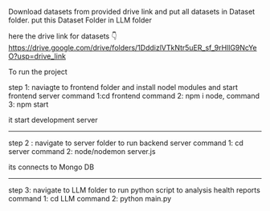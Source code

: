 Download datasets from provided drive link
and put all datasets in Dataset folder.
put this Dataset Folder in LLM folder

here the drive link for datasets 👇
https://drive.google.com/drive/folders/1DddizlVTkNtr5uER_sf_9rHllG9NcYeO?usp=drive_link

To run the project

step 1: naviagte to  frontend  folder 
and install nodel modules and start frontend server
command 1:cd frontend 
command 2: npm i node,
command 3: npm start

it start development server 

-------------------------------------------------------------------------------

step 2 : navigate to server folder
to run backend server
command 1: cd server
command 2: node/nodemon server.js

its connects to Mongo DB

--------------------------------------------------------------------------------

step 3: navigate to LLM folder
to run python script to analysis health  reports
command 1: cd LLM
command 2: python main.py

